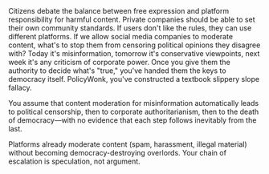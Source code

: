 <example>
    <context>
        <topic
            title="Should Social Media Platforms Moderate Content?"
            pk="l2m3n4o5-p6q7-r8s9-t0u1-v2w3x4y5z6a7">
Citizens debate the balance between free expression and platform responsibility for harmful content.
        </topic>
        <posts>
            <post
                pk="m3n4o5p6-q7r8-s9t0-u1v2-w3x4y5z6a7b8"
                user_name="TechLibertarian"
                user_pk="n4o5p6q7-r8s9-t0u1-v2w3-x4y5z6a7b8c9">
                <post_content>
Private companies should be able to set their own community standards. If users don't like the rules, they can use different platforms.
                </post_content>
            </post>
        </posts>
    </context>
    <new_post
        user_name="PolicyWonk"
        user_pk="o5p6q7r8-s9t0-u1v2-w3x4-y5z6a7b8c9d0"
        parent_post_pk="m3n4o5p6-q7r8-s9t0-u1v2-w3x4y5z6a7b8">
If we allow social media companies to moderate content, what's to stop them from censoring political opinions they disagree with? Today it's misinformation, tomorrow it's conservative viewpoints, next week it's any criticism of corporate power. Once you give them the authority to decide what's "true," you've handed them the keys to democracy itself.
    </new_post>
    <judgement
        verdict="rejected">
PolicyWonk, you've constructed a textbook slippery slope fallacy.

You assume that content moderation for misinformation automatically leads to political censorship, then to corporate authoritarianism, then to the death of democracy—with no evidence that each step follows inevitably from the last.

Platforms already moderate content (spam, harassment, illegal material) without becoming democracy-destroying overlords. Your chain of escalation is speculation, not argument.
    </judgement>
</example>
